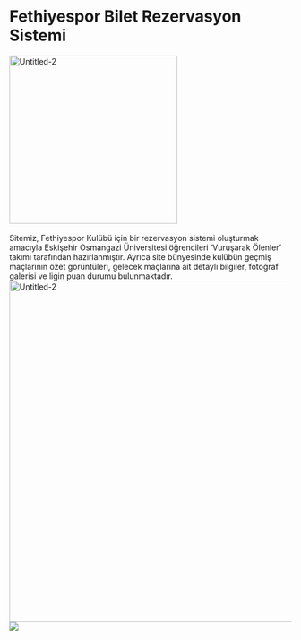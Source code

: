 # Fethiyespor Bilet Rezervasyon Sistemi 

<img class=" vc_box_border_grey " src="https://upload.wikimedia.org/wikipedia/tr/3/32/Fethiyespor.png" width="300" height="300" alt="Untitled-2"></br></br>
Sitemiz, Fethiyespor Kulübü için bir rezervasyon sistemi oluşturmak amacıyla Eskişehir Osmangazi Üniversitesi öğrencileri ‘Vuruşarak Ölenler’ takımı tarafından hazırlanmıştır. Ayrıca site bünyesinde kulübün geçmiş maçlarının özet görüntüleri, gelecek maçlarına ait detaylı bilgiler, fotoğraf galerisi ve ligin puan durumu bulunmaktadır.</br>
<img class=" vc_box_border_grey " src="http://www.fethiye.anymaa.com/wp-content/uploads/2014/07/Untitled-2.png" width="700" height="609" alt="Untitled-2"></br><img src="http://www.fethiye.anymaa.com/wp-content/uploads/2015/12/logo3.png">
